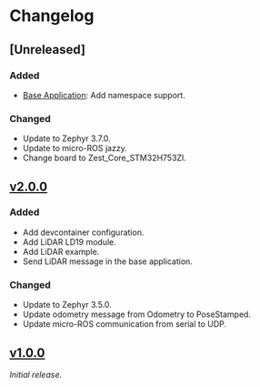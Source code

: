 # Changelog

## [Unreleased]

### Added

- [Base Application](app/base_application): Add namespace support.

### Changed

- Update to Zephyr 3.7.0.
- Update to micro-ROS jazzy.
- Change board to Zest_Core_STM32H753ZI.

## [v2.0.0]

### Added

- Add devcontainer configuration.
- Add LiDAR LD19 module.
- Add LiDAR example.
- Send LiDAR message in the base application.

### Changed

- Update to Zephyr 3.5.0.
- Update odometry message from Odometry to PoseStamped.
- Update micro-ROS communication from serial to UDP.

## [v1.0.0]

_Initial release._

[v1.0.0]: https://github.com/catie-aq/minipock_zephyr-demo/releases/tag/v1.0.0
[v2.0.0]: https://github.com/catie-aq/minipock_zephyr-demo/releases/tag/v2.0.0
